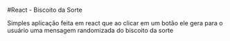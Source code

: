 #React - Biscoito da Sorte

Simples aplicação feita em react que ao clicar em um botão ele gera para o usuário uma mensagem randomizada do biscoito da sorte
